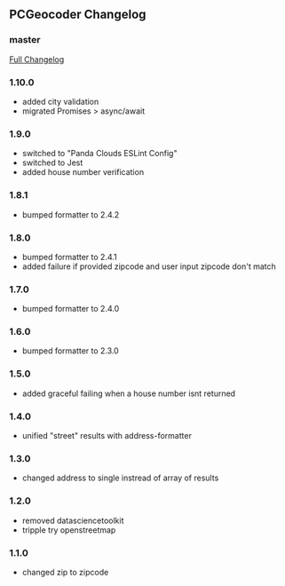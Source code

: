 ## PCGeocoder Changelog

### master
[Full Changelog](https://github.com/panda-clouds/address-formatter/compare/2.0.0...master)

### 1.10.0

- added city validation
- migrated Promises > async/await

### 1.9.0

- switched to "Panda Clouds ESLint Config"
- switched to Jest
- added house number verification

### 1.8.1

- bumped formatter to 2.4.2

### 1.8.0

- bumped formatter to 2.4.1
- added failure if provided zipcode and user input zipcode don't match

### 1.7.0

- bumped formatter to 2.4.0

### 1.6.0

- bumped formatter to 2.3.0

### 1.5.0

- added graceful failing when a house number isnt returned

### 1.4.0

- unified "street" results with address-formatter

### 1.3.0

- changed address to single instread of array of results

### 1.2.0

- removed datasciencetoolkit
- tripple try openstreetmap

### 1.1.0

- changed zip to zipcode